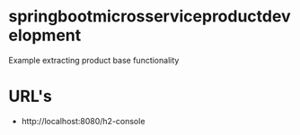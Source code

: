 # springbootmicrosserviceproductdevelopment
Example extracting product base functionality


# URL's
- http://localhost:8080/h2-console